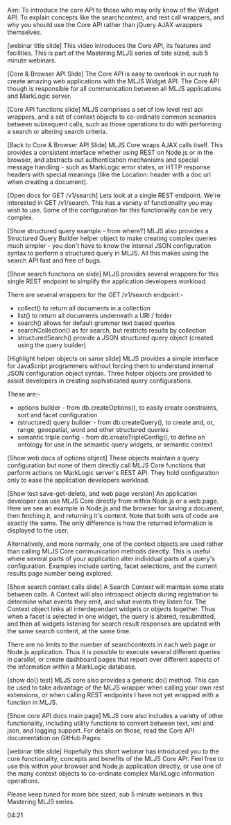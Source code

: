 
Aim: To introduce the core API to those who may only know of the Widget API. To explain concepts like the searchcontext, and rest call wrappers, and why you should use the Core API rather than jQuery AJAX wrappers themselves.

[webinar title slide]
This video introduces the Core API, its features and facilities. This is part of the Mastering MLJS series of bite sized, sub 5 minute webinars.

[Core & Browser API Slide]
The Core API is easy to overlook in our rush to create amazing web applications with the MLJS Widget API. The Core API though is responsible for all communication between all MLJS applications and MarkLogic server. 

[Core API functions slide]
MLJS comprises a set of low level rest api wrappers, and a set of context objects to co-ordinate common scenarios between subsequent calls, such as those operations to do with performing a search or altering search criteria.

[Back to Core & Browser API Slide]
MLJS Core wraps AJAX calls itself. This provides a consistent interface whether using REST on Node.js or in the browser, and abstracts out authentication mechanisms and special message handling - such as MarkLogic error states, or HTTP response headers with special meanings (like the Location: header with a doc uri when creating a document).

[Open docs for GET /v1/search]
Lets look at a single REST endpoint. We're interested in GET /v1/search. This has a variety of functionality you may wish to use. Some of the configuration for this functionality can be very complex. 

[Show structured query example - from where?]
MLJS also provides a Structured Query Builder helper object to make creating complex queries much simpler - you don't have to know the internal JSON configuration syntax to perform a structured query in MLJS. All this makes using the search API fast and free of bugs.

[Show search functions on slide]
MLJS provides several wrappers for this single REST endpoint to simplify the application developers workload. 

There are several wrappers for the GET /v1/search endpoint:-
 - collect() to return all documents in a collection
 - list() to return all documents underneath a URI / folder
 - search() allows for default grammar text based queries
 - searchCollection() as for search, but restricts results by collection
 - structuredSearch() provide a JSON structured query object (created using the query builder)

[Highlight helper objects on same slide]
MLJS provides a simple interface for JavaScript programmers without forcing them to understand internal JSON configuration object syntax. Three helper objects are provided to assist developers in creating sophisticated query configurations.

These are:-
 - options builder - from db.createOptions(), to easily create constraints, sort and facet configuration
 - (structured) query builder - from db.createQuery(), to create and, or, range, geospatial, word and other structured queries
 - semantic triple config - from db.createTripleConfig(), to define an ontology for use in the semantic query widgets, or semantic context

[Show web docs of options object]
These objects maintain a query configuration but none of them directly call MLJS Core functions that perform actions on MarkLogic server's REST API. They hold configuration only to ease the application developers workload.

[Show test save-get-delete, and web page version]
An application developer can use MLJS Core directly from within Node.js or a web page. Here we see an example in Node.js and the browser for saving a document, then fetching it, and returning it's content. Note that both sets of code are exactly the same. The only difference is how the returned information is displayed to the user.

Alternatively, and more normally, one of the context objects are used rather than calling MLJS Core communication methods directly. This is useful where several parts of your application alter individual parts of a query's configuration. Examples include sorting, facet selections, and the current results page number being explored.

[Show search context calls slide]
A Search Context will maintain some state between calls. A Context will also introspect objects during registration to determine what events they emit, and what events they listen for. The Context object links all interdependant widgets or objects together. Thus when a facet is selected in one widget, the query is altered, resubmitted, and then all widgets listening for search result responses are updated with the same search content, at the same time.

There are no limits to the number of searchcontexts in each web page or Node.js application. Thus it is possible to execute several different queries in parallel, or create dashboard pages that report over different aspects of the information within a MarkLogic database.

[show do() test]
MLJS core also provides a generic do() method. This can be used to take advantage of the MLJS wrapper when calling your own rest extensions, or when calling REST endpoints I have not yet wrapped with a function in MLJS.

[Show core API docs main page]
MLJS core also includes a variety of other functionality, including utility functions to convert between text, xml and json, and logging support. For details on those, read the Core API documentation on GitHub Pages.

[webinar title slide]
Hopefully this short webinar has introduced you to the core functionality, concepts and benefits of the MLJS Core API. Feel free to use this within your browser and Node.js application directly, or use one of the many context objects to co-ordinate complex MarkLogic information operations.

Please keep tuned for more bite sized, sub 5 minute webinars in this Mastering MLJS series.

04:21
